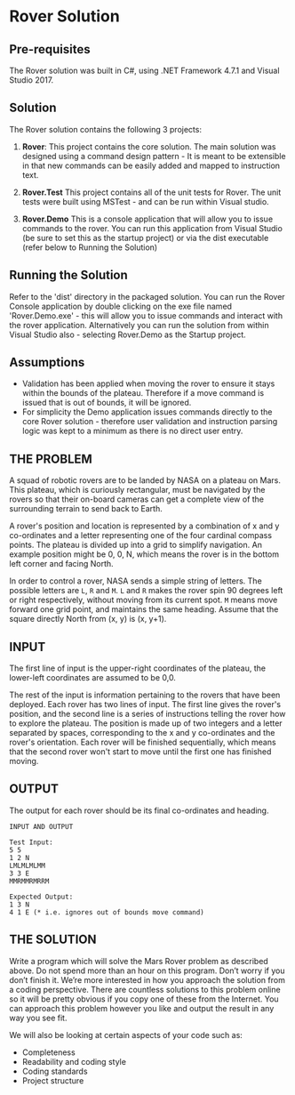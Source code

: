 # Rover Solution

## Pre-requisites
The Rover solution was built in C#, using .NET Framework 4.7.1 and Visual Studio 2017.

## Solution

The Rover solution contains the following 3 projects:

1. **Rover**:
This project contains the core solution. The main solution was designed using a command design pattern - It is meant to be extensible in that new commands can be easily added and mapped to instruction text.

2. **Rover.Test**
This project contains all of the unit tests for Rover. The unit tests were built using MSTest - and can be run within Visual studio.

3. **Rover.Demo**
This is a console application that will allow you to issue commands to the rover. You can run this application from Visual Studio (be sure to set this as the startup project) or via the dist executable (refer below to Running the Solution)


## Running the Solution
Refer to the 'dist' directory in the packaged solution. 
You can run the Rover Console application by double clicking on the exe file named 'Rover.Demo.exe' - this will allow you to issue commands and interact with the rover application. Alternatively you can run the solution from within Visual Studio also - selecting Rover.Demo as the Startup project.

## Assumptions
- Validation has been applied when moving the rover to ensure it stays within the bounds of the plateau. Therefore if a move command is issued that is out of bounds, it will be ignored.
- For simplicity the Demo application issues commands directly to the core Rover solution - therefore user validation and instruction parsing logic was kept to a minimum as there is no direct user entry.

## THE PROBLEM

A squad of robotic rovers are to be landed by NASA on a plateau on Mars. This plateau,
which is curiously rectangular, must be navigated by the rovers so that their on-board
cameras can get a complete view of the surrounding terrain to send back to Earth.

A rover's position and location is represented by a combination of x and y co-ordinates and
a letter representing one of the four cardinal compass points. The plateau is divided up into
a grid to simplify navigation. An example position might be 0, 0, N, which means the rover is
in the bottom left corner and facing North.

In order to control a rover, NASA sends a simple string of letters. The possible letters are ```L```,
```R``` and ```M```. ```L``` and ```R``` makes the rover spin 90 degrees left or right respectively, without
moving from its current spot. ```M``` means move forward one grid point, and maintains the
same heading.
Assume that the square directly North from (x, y) is (x, y+1).

## INPUT
The first line of input is the upper-right coordinates of the plateau, the lower-left
coordinates are assumed to be 0,0.

The rest of the input is information pertaining to the rovers that have been deployed. Each
rover has two lines of input. The first line gives the rover's position, and the second line is a
series of instructions telling the rover how to explore the plateau.
The position is made up of two integers and a letter separated by spaces, corresponding to
the x and y co-ordinates and the rover's orientation.
Each rover will be finished sequentially, which means that the second rover won't start to
move until the first one has finished moving.

## OUTPUT
The output for each rover should be its final co-ordinates and heading.

```
INPUT AND OUTPUT

Test Input:
5 5
1 2 N
LMLMLMLMM
3 3 E
MMRMMRMRRM

Expected Output:
1 3 N
4 1 E (* i.e. ignores out of bounds move command)
```

## THE SOLUTION
Write a program which will solve the Mars Rover problem as described above. Do not spend
more than an hour on this program. Don’t worry if you don’t finish it. We’re more interested
in how you approach the solution from a coding perspective.
There are countless solutions to this problem online so it will be pretty obvious if you copy
one of these from the Internet.
You can approach this problem however you like and output the result in any way you see
fit.

We will also be looking at certain aspects of your code such as:
- Completeness
- Readability and coding style
- Coding standards
- Project structure